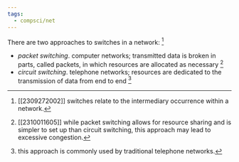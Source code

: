 ```yaml
---
tags:
  - compsci/net
---
```


There are two approaches to switches in a network: [^1]
- *packet switching*. computer networks; transmitted data is broken in parts, called packets, in which resources are allocated as necessary [^2]
- *circuit switching*. telephone networks; resources are dedicated to the transmission of data from end to end [^3]

[^1]: [[2309272002]] switches relate to the intermediary occurrence within a network.
[^2]: [[2310011605]] while packet switching allows for resource sharing and is simpler to set up than circuit switching, this approach may lead to excessive congestion.
[^3]: this approach is commonly used by traditional telephone networks. 